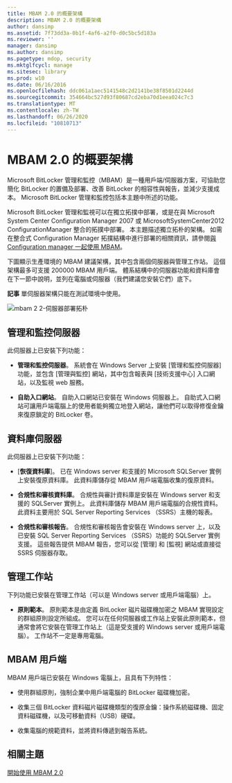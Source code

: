 ```yaml
---
title: MBAM 2.0 的概要架構
description: MBAM 2.0 的概要架構
author: dansimp
ms.assetid: 7f73dd3a-0b1f-4af6-a2f0-d0c5bc5d183a
ms.reviewer: ''
manager: dansimp
ms.author: dansimp
ms.pagetype: mdop, security
ms.mktglfcycl: manage
ms.sitesec: library
ms.prod: w10
ms.date: 06/16/2016
ms.openlocfilehash: ddc061a1aec5141548c2d2141be38f8501d2244d
ms.sourcegitcommit: 354664bc527d93f80687cd2eba70d1eea024c7c3
ms.translationtype: MT
ms.contentlocale: zh-TW
ms.lasthandoff: 06/26/2020
ms.locfileid: "10810713"
---
```

# MBAM 2.0 的概要架構


Microsoft BitLocker 管理和監控（MBAM）是一種用戶端/伺服器方案，可協助您簡化 BitLocker 的置備及部署、改善 BitLocker 的相容性與報告，並減少支援成本。 Microsoft BitLocker 管理和監控包括本主題中所述的功能。

Microsoft BitLocker 管理和監視可以在獨立拓撲中部署，或是在與 Microsoft System Center Configuration Manager 2007 或 MicrosoftSystemCenter2012 ConfigurationManager 整合的拓撲中部署。 本主題描述獨立拓朴的架構。 如需在整合式 Configuration Manager 拓撲結構中進行部署的相關資訊，請參閱[與 Configuration manager 一起使用 MBAM](using-mbam-with-configuration-manager.md)。

下圖顯示生產環境的 MBAM 建議架構，其中包含兩個伺服器與管理工作站。 這個架構最多可支援 200000 MBAM 用戶端。 體系結構中的伺服器功能和資料庫會在下一節中說明，並列在電腦或伺服器（我們建議您安裝它們）底下。

**記事** 單伺服器架構只能在測試環境中使用。

 

![mbam 2 2-伺服器部署拓朴](images/mbam2-3-servers.gif)

## 管理和監控伺服器


此伺服器上已安裝下列功能：

-   **管理和監控伺服器**。 系統會在 Windows Server 上安裝 [管理和監控伺服器] 功能，並包含 [管理與監控] 網站，其中包含報表與 [技術支援中心] 入口網站，以及監視 web 服務。

-   **自助入口網站**。 自助入口網站已安裝在 Windows 伺服器上。 自助式入口網站可讓用戶端電腦上的使用者能夠獨立地登入網站，讓他們可以取得修復金鑰來復原鎖定的 BitLocker 卷。

## 資料庫伺服器


此伺服器上已安裝下列功能：

-   [**恢復資料庫**]。 已在 Windows server 和支援的 Microsoft SQLServer 實例上安裝復原資料庫。 此資料庫儲存從 MBAM 用戶端電腦收集的復原資料。

-   **合規性和審核資料庫**。 合規性與審計資料庫是安裝在 Windows server 和支援的 SQLServer 實例上。 此資料庫儲存 MBAM 用戶端電腦的合規性資料。 此資料主要用於 SQL Server Reporting Services （SSRS）主機的報表。

-   **合規性和審核報告**。 合規性和審核報告會安裝在 Windows server 上，以及已安裝 SQL Server Reporting Services （SSRS）功能的 SQLServer 實例支援。 這些報告提供 MBAM 報告，您可以從 [管理] 和 [監視] 網站或直接從 SSRS 伺服器存取。

## 管理工作站


下列功能已安裝在管理工作站（可以是 Windows server 或用戶端電腦）上。

-   **原則範本**。 原則範本是由定義 BitLocker 磁片磁碟機加密之 MBAM 實現設定的群組原則設定所組成。 您可以在任何伺服器或工作站上安裝此原則範本，但通常會將它安裝在管理工作站上（這是受支援的 Windows server 或用戶端電腦）。 工作站不一定是專用電腦。

## <a href="" id="---------mbam-client"></a> MBAM 用戶端


MBAM 用戶端已安裝在 Windows 電腦上，且具有下列特性：

-   使用群組原則，強制企業中用戶端電腦的 BitLocker 磁碟機加密。

-   收集三個 BitLocker 資料磁片磁碟機類型的復原金鑰：操作系統磁碟機、固定資料磁碟機，以及可移動資料（USB）硬碟。

-   收集電腦的規範資料，並將資料傳遞到報告系統。

## 相關主題


[開始使用 MBAM 2.0](getting-started-with-mbam-20-mbam-2.md)

 

 






